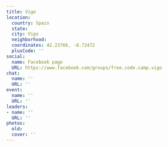 ```yaml
---
title: Vigo
location:
  country: Spain
  state: 
  city: Vigo
  neighborhood: 
  coordinates: 42.23766, -8.72472
  plusCode: ''
social:
  name: Facebook page
  URL: https://www.facebook.com/groups/free.code.camp.vigo
chat:
  name: ''
  URL: ''
event:
  name: ''
  URL: ''
leaders:
- name: ''
  URL: ''
photos:
  old: 
  cover: ''
---
```

